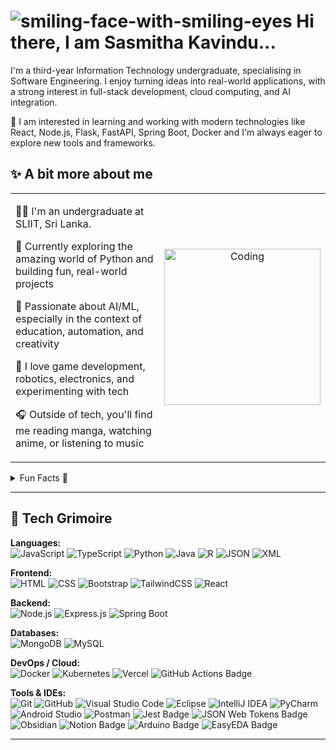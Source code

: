 # ![smiling-face-with-smiling-eyes](https://github.com/user-attachments/assets/d4c7555c-2354-42ea-834e-219fdb72a58e)  Hi there, I am Sasmitha Kavindu...

I'm a third-year Information Technology undergraduate, specialising in Software Engineering. I enjoy turning ideas into real-world applications, with a strong interest in full-stack development, cloud computing, and AI integration.

🔧 I am interested in learning and working with modern technologies like React, Node.js, Flask, FastAPI, Spring Boot, Docker and I'm always eager to explore new tools and frameworks.

## ✨ A bit more about me
<table>
<tr border="none">
<td width="75%" align="left">

🧑‍🎓 I'm an undergraduate at SLIIT, Sri Lanka.

🌱 Currently exploring the amazing world of Python and building fun, real-world projects

💬 Passionate about AI/ML, especially in the context of education, automation, and creativity

🤖 I love game development, robotics, electronics, and experimenting with tech

🎧 Outside of tech, you'll find me reading manga, watching anime, or listening to music



</td>
<td width="25%" align="center">
  <img align="center" alt="Coding" width="250" src="https://github.com/user-attachments/assets/295fe90a-6c0a-47d3-a321-0126e8016af4">
</td>
</tr>
</table>

<details>
  <summary>Fun Facts 🤗</summary>
  
  - 🎵 My playlist is 50% Lofi, 30% anime OSTs, and 20% “90s hits”.
  
  - My favourite Pokémon is **Charizard**  
    <img src="https://github.com/user-attachments/assets/ba73e1d6-9d1b-44fd-b2aa-4dd89b434751" alt="Charizard" width="100"/>
  
  - 🎮 I can spend hours tweaking game mechanics, even for a game only I’ll play.

</details>



---

## 🧙 Tech Grimoire

**Languages:**  
![JavaScript](https://img.shields.io/badge/JavaScript-F7DF1E?logo=javascript&logoColor=000&style=for-the-badge)
![TypeScript](https://img.shields.io/badge/TypeScript-3178C6?logo=typescript&logoColor=fff&style=for-the-badge)
![Python](https://img.shields.io/badge/Python-3776AB?logo=python&logoColor=fff&style=for-the-badge)
![Java](https://img.shields.io/badge/Java-%23ED8B00.svg?logo=openjdk&logoColor=white&style=for-the-badge)
![R](https://img.shields.io/badge/R-%23276DC3.svg?logo=r&logoColor=white&style=for-the-badge)
![JSON](https://img.shields.io/badge/JSON-000?logo=json&logoColor=fff&style=for-the-badge)
![XML](https://img.shields.io/badge/XML-767C52?logo=xml&logoColor=fff&style=for-the-badge)

**Frontend:**  
![HTML](https://img.shields.io/badge/HTML5-%23E34F26.svg?logo=html5&logoColor=white&style=for-the-badge)
![CSS](https://img.shields.io/badge/CSS3-%231572B6.svg?logo=css3&logoColor=white&style=for-the-badge)
![Bootstrap](https://img.shields.io/badge/Bootstrap-%237952B3.svg?logo=bootstrap&logoColor=white&style=for-the-badge)
![TailwindCSS](https://img.shields.io/badge/Tailwind_CSS-%2338B2AC.svg?logo=tailwind-css&logoColor=white&style=for-the-badge)
![React](https://img.shields.io/badge/React-%2320232a.svg?logo=react&logoColor=%2361DAFB&style=for-the-badge)

**Backend:**  
![Node.js](https://img.shields.io/badge/Node.js-%23339933.svg?logo=node.js&logoColor=white&style=for-the-badge)
![Express.js](https://img.shields.io/badge/Express.js-%23404d59.svg?logo=express&logoColor=white&style=for-the-badge)
![Spring Boot](https://img.shields.io/badge/Spring%20Boot-6DB33F?logo=springboot&logoColor=fff&style=for-the-badge)

**Databases:**  
![MongoDB](https://img.shields.io/badge/MongoDB-%2347A248.svg?logo=mongodb&logoColor=white&style=for-the-badge)
![MySQL](https://img.shields.io/badge/MySQL-%2300f.svg?logo=mysql&logoColor=white&style=for-the-badge)

**DevOps / Cloud:**  
![Docker](https://img.shields.io/badge/Docker-%232496ED.svg?logo=docker&logoColor=white&style=for-the-badge)
![Kubernetes](https://img.shields.io/badge/Kubernetes-%23326CE5.svg?logo=kubernetes&logoColor=white&style=for-the-badge)
![Vercel](https://img.shields.io/badge/Vercel-%23000000.svg?logo=vercel&logoColor=white&style=for-the-badge)
![GitHub Actions Badge](https://img.shields.io/badge/GitHub%20Actions-2088FF?logo=githubactions&logoColor=fff&style=for-the-badge)

**Tools & IDEs:**  
![Git](https://img.shields.io/badge/Git-F05032?logo=git&logoColor=fff&style=for-the-badge)
![GitHub](https://img.shields.io/badge/GitHub-%23121011.svg?logo=github&logoColor=white&style=for-the-badge)
![Visual Studio Code](https://img.shields.io/badge/VS%20Code-%23007ACC.svg?logo=visual-studio-code&logoColor=white&style=for-the-badge)
![Eclipse](https://img.shields.io/badge/Eclipse-FE7A16.svg?logo=eclipse&logoColor=white&style=for-the-badge)
![IntelliJ IDEA](https://img.shields.io/badge/IntelliJIDEA-000000.svg?logo=intellij-idea&logoColor=white&style=for-the-badge)
![PyCharm](https://img.shields.io/badge/PyCharm-000?logo=pycharm&logoColor=fff&style=for-the-badge)
![Android Studio](https://img.shields.io/badge/Android%20Studio-%233DDC84.svg?logo=android-studio&logoColor=white&style=for-the-badge)
![Postman](https://img.shields.io/badge/Postman-FF6C37?logo=postman&logoColor=fff&style=for-the-badge)
![Jest Badge](https://img.shields.io/badge/Jest-C21325?logo=jest&logoColor=fff&style=for-the-badge)
![JSON Web Tokens Badge](https://img.shields.io/badge/JSON%20Web%20Tokens-000?logo=jsonwebtokens&logoColor=fff&style=for-the-badge)
![Obsidian](https://img.shields.io/badge/Obsidian-%23483699.svg?logo=obsidian&logoColor=white&style=for-the-badge)
![Notion Badge](https://img.shields.io/badge/Notion-000?logo=notion&logoColor=fff&style=for-the-badge)
![Arduino Badge](https://img.shields.io/badge/Arduino-00878F?logo=arduino&logoColor=fff&style=for-the-badge)
![EasyEDA Badge](https://img.shields.io/badge/EasyEDA-1765F6?logo=easyeda&logoColor=fff&style=for-the-badge)

---
